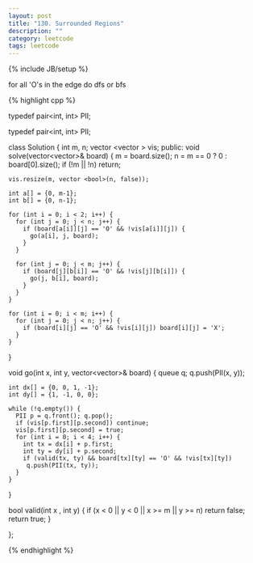 ```yaml
---
layout: post
title: "130. Surrounded Regions"
description: ""
category: leetcode
tags: leetcode
---
```

{% include JB/setup %}

for all 'O's in the edge do dfs or bfs

{% highlight cpp %}

typedef pair<int, int> PII;

typedef pair<int, int> PII;

class Solution {
  int m, n;
  vector <vector <bool>> vis;
public:
  void solve(vector<vector<char>>& board) {
    m = board.size();
    n = m == 0 ? 0 : board[0].size();
    if (!m || !n) return;
    
    vis.resize(m, vector <bool>(n, false));

    int a[] = {0, m-1};
    int b[] = {0, n-1};

    for (int i = 0; i < 2; i++) {
      for (int j = 0; j < n; j++) {
        if (board[a[i]][j] == 'O' && !vis[a[i]][j]) {
          go(a[i], j, board);
        }
      }

      for (int j = 0; j < m; j++) {
        if (board[j][b[i]] == 'O' && !vis[j][b[i]]) {
          go(j, b[i], board);
        }
      }
    }

    for (int i = 0; i < m; i++) {
      for (int j = 0; j < n; j++) {
        if (board[i][j] == 'O' && !vis[i][j]) board[i][j] = 'X';
      }
    }
  }

  void go(int x, int y, vector<vector<char>>& board) {
    queue <PII> q;
    q.push(PII(x, y));
    
    int dx[] = {0, 0, 1, -1};
    int dy[] = {1, -1, 0, 0};
    
    while (!q.empty()) {
      PII p = q.front(); q.pop();
      if (vis[p.first][p.second]) continue;
      vis[p.first][p.second] = true;
      for (int i = 0; i < 4; i++) {
        int tx = dx[i] + p.first;
        int ty = dy[i] + p.second;
        if (valid(tx, ty) && board[tx][ty] == 'O' && !vis[tx][ty])
         q.push(PII(tx, ty));
      }
    }
  }
  
  bool valid(int x , int y) {
    if (x < 0 || y < 0 || x >= m || y >= n)
      return false;
    return true;
  }
    
};

{% endhighlight %}
